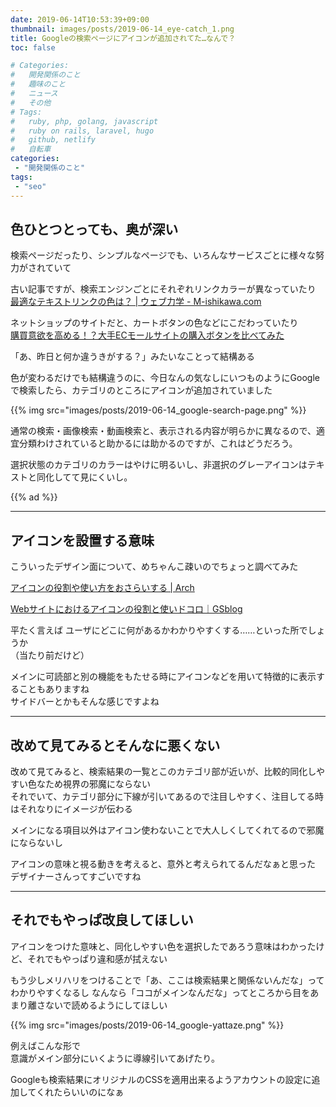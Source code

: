 ```yaml
---
date: 2019-06-14T10:53:39+09:00
thumbnail: images/posts/2019-06-14_eye-catch_1.png
title: Googleの検索ページにアイコンが追加されてた…なんで？
toc: false

# Categories:
#   開発関係のこと
#   趣味のこと
#   ニュース
#   その他
# Tags:
#   ruby, php, golang, javascript
#   ruby on rails, laravel, hugo
#   github, netlify
#   自転車
categories:
 - "開発関係のこと"
tags:
 - "seo"
---
```


## 色ひとつとっても、奥が深い

検索ページだったり、シンプルなページでも、いろんなサービスごとに様々な努力がされていて  

古い記事ですが、検索エンジンごとにそれぞれリンクカラーが異なっていたり  
[最適なテキストリンクの色は？ | ウェブ力学 - M-ishikawa.com](http://m-ishikawa.com/blog/2010/06/21/1301/)

ネットショップのサイトだと、カートボタンの色などにこだわっていたり  
[購買意欲を高める！？大手ECモールサイトの購入ボタンを比べてみた](https://cra.jp/blog/e-commerce/ec_purchase_button/)

「あ、昨日と何か違うきがする？」みたいなことって結構ある

色が変わるだけでも結構違うのに、今日なんの気なしにいつものようにGoogleで検索したら、カテゴリのところにアイコンが追加されていました

{{% img src="images/posts/2019-06-14_google-search-page.png" %}}


通常の検索・画像検索・動画検索と、表示される内容が明らかに異なるので、適宜分類わけされていると助かるには助かるのですが、これはどうだろう。  

選択状態のカテゴリのカラーはやけに明るいし、非選択のグレーアイコンはテキストと同化してて見にくいし。

{{% ad %}}

* * *
## アイコンを設置する意味

こういったデザイン面について、めちゃんこ疎いのでちょっと調べてみた

[アイコンの役割や使い方をおさらいする | Arch](http://www.ar-ch.org/mt/archives/2012/04/post-12.html)

[Webサイトにおけるアイコンの役割と使いドコロ｜GSblog](https://www.gekkoseisaku.com/blog/web-design/1215/)


平たく言えば ユーザにどこに何があるかわかりやすくする……といった所でしょうか  
（当たり前だけど）

メインに可読部と別の機能をもたせる時にアイコンなどを用いて特徴的に表示することもありますね  
サイドバーとかもそんな感じですよね

* * *
## 改めて見てみるとそんなに悪くない

改めて見てみると、検索結果の一覧とこのカテゴリ部が近いが、比較的同化しやすい色なため視界の邪魔にならない  
それでいて、カテゴリ部分に下線が引いてあるので注目しやすく、注目してる時はそれなりにイメージが伝わる

メインになる項目以外はアイコン使わないことで大人しくしてくれてるので邪魔にならないし

アイコンの意味と視る動きを考えると、意外と考えられてるんだなぁと思った  
デザイナーさんってすごいですね

* * *
## それでもやっぱ改良してほしい

アイコンをつけた意味と、同化しやすい色を選択したであろう意味はわかったけど、それでもやっぱり違和感が拭えない

もう少しメリハリをつけることで「あ、ここは検索結果と関係ないんだな」ってわかりやすくなるし
なんなら「ココがメインなんだな」ってところから目をあまり離さないで読めるようにしてほしい

{{% img src="images/posts/2019-06-14_google-yattaze.png" %}}

例えばこんな形で  
意識がメイン部分にいくように導線引いてあげたり。

Googleも検索結果にオリジナルのCSSを適用出来るようアカウントの設定に追加してくれたらいいのになぁ